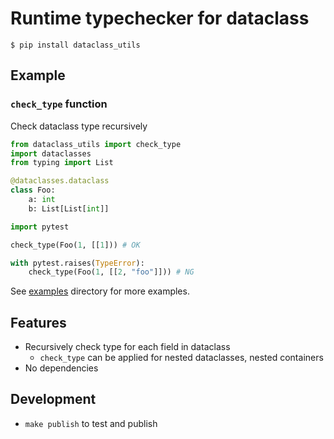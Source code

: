 # Runtime typechecker for dataclass

`$ pip install dataclass_utils`

## Example

### `check_type` function

Check dataclass type recursively

```python
from dataclass_utils import check_type
import dataclasses
from typing import List

@dataclasses.dataclass
class Foo:
    a: int
    b: List[List[int]]

import pytest

check_type(Foo(1, [[1])) # OK

with pytest.raises(TypeError):
    check_type(Foo(1, [[2, "foo"]])) # NG
```

See [examples](./examples) directory for more examples.

## Features

- Recursively check type for each field in dataclass
    - `check_type` can be applied for nested dataclasses, nested containers
- No dependencies

## Development

- `make publish` to test and publish
